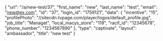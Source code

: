{
    "url": "\/a\/new-test\/37",
    "first_name": "new",
    "last_name": "test",
    "email": "new@ex.com",
    "id": "37",
    "login_id": "1759121",
    "data": {
        "incentive": "15",
        "profilePhoto": "\/\/sitecdn.tvpage.com\/player\/logos\/default_profile.jpg",
        "job_title": "Managet",
        "local_macys_store": "119",
        "racif_id": "12345678",
        "phone_number": "1234567890"
    },
    "type": "captivate",
    "layout": "ambassador",
    "title": "new test"
}